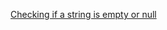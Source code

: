 [Checking if a string is empty or null](https://hgvanpariya.github.io/code/java/Checking_if_a_string_is_empty_or_null/)
